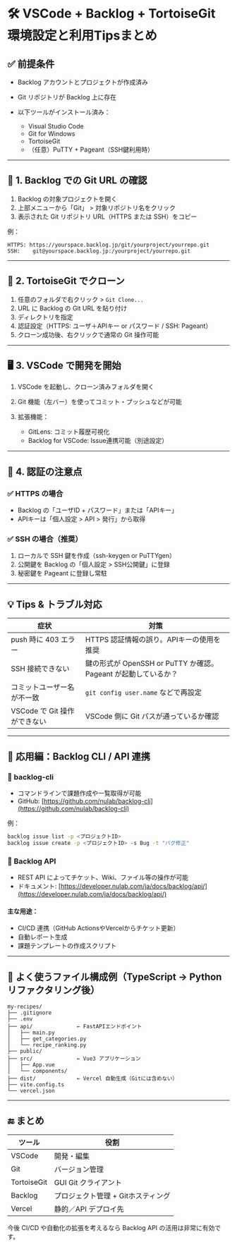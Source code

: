 # 🛠 VSCode + Backlog + TortoiseGit 環境設定と利用Tipsまとめ

## ✅ 前提条件

* Backlog アカウントとプロジェクトが作成済み
* Git リポジトリが Backlog 上に存在
* 以下ツールがインストール済み：

  * Visual Studio Code
  * Git for Windows
  * TortoiseGit
  * （任意）PuTTY + Pageant（SSH鍵利用時）

---

## 🪪 1. Backlog での Git URL の確認

1. Backlog の対象プロジェクトを開く
2. 上部メニューから「Git」 > 対象リポジトリ名をクリック
3. 表示された Git リポジトリ URL（HTTPS または SSH）をコピー

例：

```
HTTPS: https://yourspace.backlog.jp/git/yourproject/yourrepo.git
SSH:    git@yourspace.backlog.jp:/yourproject/yourrepo.git
```

---

## 🧷 2. TortoiseGit でクローン

1. 任意のフォルダで右クリック > `Git Clone...`
2. URL に Backlog の Git URL を貼り付け
3. ディレクトリを指定
4. 認証設定（HTTPS: ユーザ＋APIキー or パスワード / SSH: Pageant）
5. クローン成功後、右クリックで通常の Git 操作可能

---

## 🖥 3. VSCode で開発を開始

1. VSCode を起動し、クローン済みフォルダを開く
2. Git 機能（左バー）を使ってコミット・プッシュなどが可能
3. 拡張機能：

   * GitLens: コミット履歴可視化
   * Backlog for VSCode: Issue連携可能（別途設定）

---

## 🔐 4. 認証の注意点

### ✅ HTTPS の場合

* Backlog の「ユーザID + パスワード」または「APIキー」
* APIキーは「個人設定 > API > 発行」から取得

### ✅ SSH の場合（推奨）

1. ローカルで SSH 鍵を作成（ssh-keygen or PuTTYgen）
2. 公開鍵を Backlog の「個人設定 > SSH公開鍵」に登録
3. 秘密鍵を Pageant に登録し常駐

---

## 💡 Tips & トラブル対応

| 症状                   | 対策                                           |
| -------------------- | -------------------------------------------- |
| push 時に 403 エラー      | HTTPS 認証情報の誤り。APIキーの使用を推奨                    |
| SSH 接続できない           | 鍵の形式が OpenSSH or PuTTY か確認。Pageant が起動しているか？ |
| コミットユーザー名が不一致        | `git config user.name` などで再設定                |
| VSCode で Git 操作ができない | VSCode 側に Git パスが通っているか確認                    |

---

## 🚀 応用編：Backlog CLI / API 連携

### 🧩 backlog-cli

* コマンドラインで課題作成や一覧取得が可能
* GitHub: [https://github.com/nulab/backlog-cli](https://github.com/nulab/backlog-cli)

例：

```sh
backlog issue list -p <プロジェクトID>
backlog issue create -p <プロジェクトID> -s Bug -t "バグ修正"
```

### 🔗 Backlog API

* REST API によってチケット、Wiki、ファイル等の操作が可能
* ドキュメント: [https://developer.nulab.com/ja/docs/backlog/api/](https://developer.nulab.com/ja/docs/backlog/api/)

#### 主な用途：

* CI/CD 連携（GitHub ActionsやVercelからチケット更新）
* 自動レポート生成
* 課題テンプレートの作成スクリプト

---

## 📁 よく使うファイル構成例（TypeScript → Pythonリファクタリング後）

```
my-recipes/
├── .gitignore
├── .env
├── api/              ← FastAPIエンドポイント
│   ├── main.py
│   ├── get_categories.py
│   └── recipe_ranking.py
├── public/
├── src/              ← Vue3 アプリケーション
│   ├── App.vue
│   └── components/
├── dist/             ← Vercel 自動生成（Gitには含めない）
├── vite.config.ts
└── vercel.json
```

---

## 🔚 まとめ

| ツール         | 役割                   |
| ----------- | -------------------- |
| VSCode      | 開発・編集                |
| Git         | バージョン管理              |
| TortoiseGit | GUI Git クライアント       |
| Backlog     | プロジェクト管理 + Gitホスティング |
| Vercel      | 静的／API デプロイ先         |

今後 CI/CD や自動化の拡張を考えるなら Backlog API の活用は非常に有効です。
